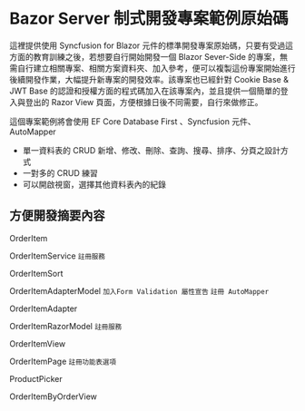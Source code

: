 # Bazor Server 制式開發專案範例原始碼

這裡提供使用 Syncfusion for Blazor 元件的標準開發專案原始碼，只要有受過這方面的教育訓練之後，若想要自行開始開發一個 Blazor Sever-Side 的專案，無需自行建立相關專案、相關方案資料夾、加入參考，便可以複製這份專案開始進行後續開發作業，大幅提升新專案的開發效率。該專案也已經針對 Cookie Base & JWT Base 的認證和授權方面的程式碼加入在該專案內，並且提供一個簡單的登入與登出的 Razor View 頁面，方便根據日後不同需要，自行來做修正。

這個專案範例將會使用 EF Core Database First 、Syncfusion 元件、AutoMapper

* 單一資料表的 CRUD 新增、修改、刪除、查詢、搜尋、排序、分頁之設計方式
* 一對多的 CRUD 練習
* 可以開啟視窗，選擇其他資料表內的紀錄

## 方便開發摘要內容

OrderItem

OrderItemService        `註冊服務`

OrderItemSort

OrderItemAdapterModel   `加入Form Validation 屬性宣告` `註冊 AutoMapper`

OrderItemAdapter

OrderItemRazorModel      `註冊服務`

OrderItemView

OrderItemPage           `註冊功能表選項`

ProductPicker

OrderItemByOrderView

